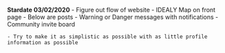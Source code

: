 **Stardate 03/02/2020**
    - Figure out flow of website
        - IDEALY Map on front page
        - Below are posts
        - Warning or Danger messages with notifications
        - Community invite board
    
    - Try to make it as simplistic as possible with as little profile information as possible
    